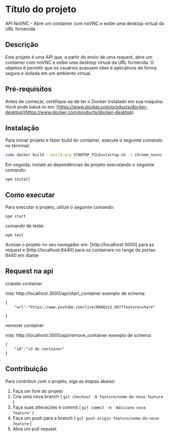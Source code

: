 # Título do projeto

API NoVNC - Abre um container com noVNC e exibe uma desktop virtual da URL fornecida

## Descrição

Este projeto é uma API que, a partir do envio de uma request, abre um container com noVNC e exibe uma desktop virtual da URL fornecida. O objetivo é permitir que os usuários acessem sites e aplicativos de forma segura e isolada em um ambiente virtual.

## Pré-requisitos

Antes de começar, certifique-se de ter o Docker instalado em sua máquina. Você pode baixá-lo em: [https://www.docker.com/products/docker-desktop](https://www.docker.com/products/docker-desktop)

## Instalação

Para iniciar projeto e fazer build do container, execute o seguinte comando no terminal:

```bash
sudo docker build --build-arg STARTUP_FILE=startup.sh -t chrome_novnc .
```

Em seguida, instale as dependências do projeto executando o seguinte comando:

```
npm install
```

## Como executar

Para executar o projeto, utilize o seguinte comando:

```
npm start
```

comando de teste:

```
npm test
```

Acesse o projeto no seu navegador em: [http://localhost:3000] para as request e [http://localhost:8440] para os containers no range de portas 8440 em diante

## Request na api

criando container

rota: http://localhost:3000/api/start_container
exemplo de schema:

```
{
    "url":"https://www.youtube.com/live/NXAQzLS_UGY?feature=share"

}
```

remover container

rota: http://localhost:3000/api/remove_container
exemplo de schema:

```
{
    "id":"id do container"
}
```

## Contribuição

Para contribuir com o projeto, siga as etapas abaixo:

1. Faça um fork do projeto
2. Crie uma nova branch ( `git checkout -b feature/nome-da-nova-feature` )
3. Faça suas alterações e commit ( `git commit -m 'Adiciona nova feature'` )
4. Faça um push para a branch ( `git push origin feature/nome-da-nova-feature` )
5. Abra um pull request
